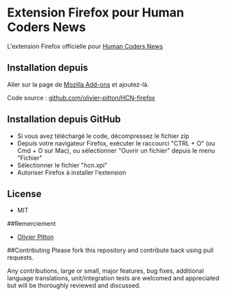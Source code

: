 Extension Firefox pour Human Coders News
==================================
L'extension Firefox officielle pour [Human Coders News](http://news.humancoders.com)

## Installation depuis 
Aller sur la page de [Mozilla Add-ons](https://addons.mozilla.org/fr/firefox/addon/human-coders-news/) et ajoutez-là.

Code source : [github.com/olivier-pitton/HCN-firefox](https://github.com/olivier-pitton/HCN-firefox)

## Installation depuis GitHub
* Si vous avez téléchargé le code, décompressez le fichier zip
* Depuis votre navigateur Firefox, exécuter le raccourci "CTRL + O" (ou Cmd + O sur Mac), ou sélectionner "Ouvrir un fichier" depuis le menu "Fichier"
* Sélectionner le fichier "hcn.xpi"
* Autoriser Firefox à installer l'extension

## License

* MIT

##Remerciement
* [Olivier Pitton](http://news.humancoders.com/users/870-olivier-pitton)

##Contributing
Please fork this repository and contribute back using pull requests.

Any contributions, large or small, major features, bug fixes, additional language translations, unit/integration tests are welcomed and appreciated but will be thoroughly reviewed and discussed.
